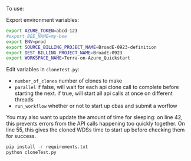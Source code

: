 To use:

Export environment variables:
```bash
export AZURE_TOKEN=abcd-123
#export BEE_NAME=my-bee
export ENV=prod
export SOURCE_BILLING_PROJECT_NAME=BroadE-0923-definition
export DEST_BILLING_PROJECT_NAME=BroadE-0923
export WORKSPACE_NAME=Terra-on-Azure_Quickstart
```
Edit variables in `cloneTest.py`:
- `number_of_clones` number of clones to make
- `parallel` if false, will wait for each api clone call to complete before starting the next. 
if true, will start all api calls at once on different threads
- `run_workflow` whether or not to start up cbas and submit a worflow

You may also want to update the amount of time for sleeping:
on line 42, this prevents errors from the API calls happening too quickly together.
On line 55, this gives the cloned WDSs time to start up before checking them for success.

```bash
pip install -r requirements.txt
python cloneTest.py
```
